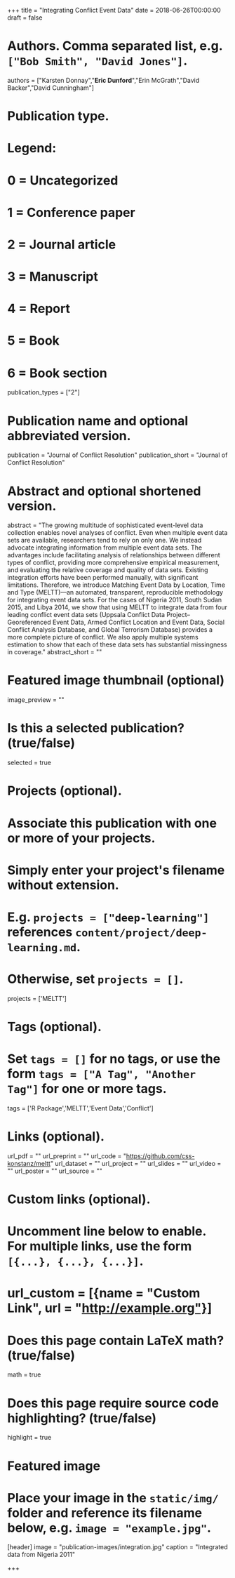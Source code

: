 +++
title = "Integrating Conflict Event Data"
date = 2018-06-26T00:00:00
draft = false

# Authors. Comma separated list, e.g. `["Bob Smith", "David Jones"]`.
authors = ["Karsten Donnay","**Eric Dunford**","Erin McGrath","David Backer","David Cunningham"]

# Publication type.
# Legend:
# 0 = Uncategorized
# 1 = Conference paper
# 2 = Journal article
# 3 = Manuscript
# 4 = Report
# 5 = Book
# 6 = Book section
publication_types = ["2"]

# Publication name and optional abbreviated version.
publication = "Journal of Conflict Resolution"
publication_short = "Journal of Conflict Resolution"

# Abstract and optional shortened version.
abstract = "The growing multitude of sophisticated event-level data collection enables novel analyses of conflict. Even when multiple event data sets are available, researchers tend to rely on only one. We instead advocate integrating information from multiple event data sets. The advantages include facilitating analysis of relationships between different types of conflict, providing more comprehensive empirical measurement, and evaluating the relative coverage and quality of data sets. Existing integration efforts have been performed manually, with significant limitations. Therefore, we introduce Matching Event Data by Location, Time and Type (MELTT)—an automated, transparent, reproducible methodology for integrating event data sets. For the cases of Nigeria 2011, South Sudan 2015, and Libya 2014, we show that using MELTT to integrate data from four leading conflict event data sets (Uppsala Conflict Data Project–Georeferenced Event Data, Armed Conflict Location and Event Data, Social Conflict Analysis Database, and Global Terrorism Database) provides a more complete picture of conflict. We also apply multiple systems estimation to show that each of these data sets has substantial missingness in coverage."
abstract_short = ""

# Featured image thumbnail (optional)
image_preview = ""

# Is this a selected publication? (true/false)
selected = true

# Projects (optional).
#   Associate this publication with one or more of your projects.
#   Simply enter your project's filename without extension.
#   E.g. `projects = ["deep-learning"]` references `content/project/deep-learning.md`.
#   Otherwise, set `projects = []`.
projects = ['MELTT']

# Tags (optional).
#   Set `tags = []` for no tags, or use the form `tags = ["A Tag", "Another Tag"]` for one or more tags.
tags = ['R Package','MELTT','Event Data','Conflict']

# Links (optional).
url_pdf = ""
url_preprint = ""
url_code = "https://github.com/css-konstanz/meltt"
url_dataset = ""
url_project = ""
url_slides = ""
url_video = ""
url_poster = ""
url_source = ""

# Custom links (optional).
#   Uncomment line below to enable. For multiple links, use the form `[{...}, {...}, {...}]`.
# url_custom = [{name = "Custom Link", url = "http://example.org"}]

# Does this page contain LaTeX math? (true/false)
math = true

# Does this page require source code highlighting? (true/false)
highlight = true

# Featured image
# Place your image in the `static/img/` folder and reference its filename below, e.g. `image = "example.jpg"`.
[header]
image = "publication-images/integration.jpg"
caption = "Integrated data from Nigeria 2011"

+++

